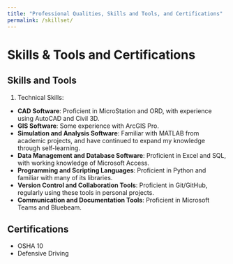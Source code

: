 ```yaml
---
title: "Professional Qualities, Skills and Tools, and Certifications"
permalink: /skillset/
---
```


# Skills & Tools and Certifications

## Skills and Tools

1. Technical Skills:
  * **CAD Software**: Proficient in MicroStation and ORD, with experience using AutoCAD and Civil 3D.
  * **GIS Software**: Some experience with ArcGIS Pro.
  * **Simulation and Analysis Software**: Familiar with MATLAB from academic projects, and have continued to expand my knowledge through self-learning.
  * **Data Management and Database Software**: Proficient in Excel and SQL, with working knowledge of Microsoft Access.
  * **Programming and Scripting Languages**: Proficient in Python and familiar with many of its libraries.
  * **Version Control and Collaboration Tools**: Proficient in Git/GitHub, regularly using these tools in personal projects.
  * **Communication and Documentation Tools**: Proficient in Microsoft Teams and Bluebeam.

## Certifications

* OSHA 10
* Defensive Driving
